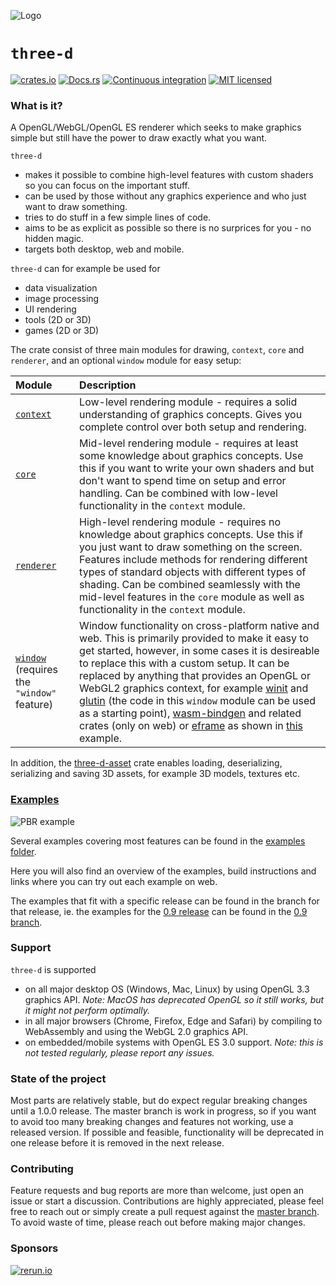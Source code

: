![Logo](https://asny.github.io/three-d/0.14/logo.png)

# `three-d`

[![crates.io](https://img.shields.io/crates/v/three-d.svg)](https://crates.io/crates/three-d)
[![Docs.rs](https://docs.rs/three-d/badge.svg)](https://docs.rs/three-d)
[![Continuous integration](https://github.com/asny/three-d/actions/workflows/rust.yml/badge.svg)](https://github.com/asny/three-d/actions/workflows/rust.yml)
[![MIT licensed](https://img.shields.io/badge/license-MIT-blue.svg)](https://github.com/asny/three-d/blob/master/LICENSE)



### What is it?

A OpenGL/WebGL/OpenGL ES renderer which seeks to make graphics simple but still have the power to draw exactly what you want.

`three-d` 
- makes it possible to combine high-level features with custom shaders so you can focus on the important stuff.
- can be used by those without any graphics experience and who just want to draw something.
- tries to do stuff in a few simple lines of code.
- aims to be as explicit as possible so there is no surprices for you - no hidden magic.
- targets both desktop, web and mobile.

`three-d` can for example be used for
- data visualization
- image processing
- UI rendering
- tools (2D or 3D)
- games (2D or 3D)

The crate consist of three main modules for drawing, `context`, `core` and `renderer`, and an optional `window` module for easy setup:

| Module           | Description                   
| :---------------- | :-------------------------------------------------------------------------------------------------------------------------------------------------------------------------------------------------------------------------------- | 
| [`context`](https://docs.rs/three-d/0/three_d/context/) | Low-level rendering module - requires a solid understanding of graphics concepts. Gives you complete control over both setup and rendering.                             
| [`core`](https://docs.rs/three-d/0/three_d/core/) | Mid-level rendering module - requires at least some knowledge about graphics concepts. Use this if you want to write your own shaders and but don't want to spend time on setup and error handling. Can be combined with low-level functionality in the `context` module.                                                                                                                           
| [`renderer`](https://docs.rs/three-d/0/three_d/renderer/)  | High-level rendering module - requires no knowledge about graphics concepts. Use this if you just want to draw something on the screen. Features include methods for rendering different types of standard objects with different types of shading. Can be combined seamlessly with the mid-level features in the `core` module as well as functionality in the `context` module.             |
| [`window`](https://docs.rs/three-d/0/three_d/window/) (requires the `"window"` feature) | Window functionality on cross-platform native and web. This is primarily provided to make it easy to get started, however, in some cases it is desireable to replace this with a custom setup. It can be replaced by anything that provides an OpenGL or WebGL2 graphics context, for example [winit](https://github.com/rust-windowing/winit) and [glutin](https://github.com/rust-windowing/glutin) (the code in this `window` module can be used as a starting point), [wasm-bindgen](https://rustwasm.github.io/wasm-bindgen/introduction.html) and related crates (only on web) or [eframe](https://github.com/emilk/egui/tree/master/eframe) as shown in [this](https://github.com/emilk/egui/blob/master/eframe/examples/custom_3d_three-d.rs) example.

In addition, the [three-d-asset](https://github.com/asny/three-d-asset) crate enables loading, deserializing, serializing and saving 3D assets, for example 3D models, textures etc. 

### [Examples](https://github.com/asny/three-d/tree/master/examples)

![PBR example](https://asny.github.io/three-d/0.14/pbr.png)

Several examples covering most features can be found in the [examples folder](https://github.com/asny/three-d/tree/master/examples). 

Here you will also find an overview of the examples, build instructions and links where you can try out each example on web. 

The examples that fit with a specific release can be found in the branch for that release, ie. the examples for the [0.9 release](https://crates.io/crates/three-d/0.9.0) can be found in the [0.9 branch](https://github.com/asny/three-d/tree/0.9/examples).

### Support


`three-d` is supported
- on all major desktop OS (Windows, Mac, Linux) by using OpenGL 3.3 graphics API. *Note: MacOS has deprecated OpenGL so it still works, but it might not perform optimally.*
- in all major browsers (Chrome, Firefox, Edge and Safari) by compiling to WebAssembly and using the WebGL 2.0 graphics API. 
- on embedded/mobile systems with OpenGL ES 3.0 support. *Note: this is not tested regularly, please report any issues.*

### State of the project

Most parts are relatively stable, but do expect regular breaking changes until a 1.0.0 release.
The master branch is work in progress, so if you want to avoid too many breaking changes and features not working, use a released version.
If possible and feasible, functionality will be deprecated in one release before it is removed in the next release.

### Contributing

Feature requests and bug reports are more than welcome, just open an issue or start a discussion. Contributions are highly appreciated, please feel free to reach out or simply create a pull request against the [master branch](https://github.com/asny/three-d/tree/master). To avoid waste of time, please reach out before making major changes.

### Sponsors

[![rerun.io](https://asny.github.io/three-d/rerun.png)](https://www.rerun.io/)
